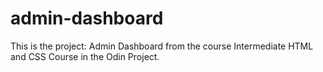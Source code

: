 # admin-dashboard
This is the project: Admin Dashboard from the course
Intermediate HTML and CSS Course in the Odin Project.